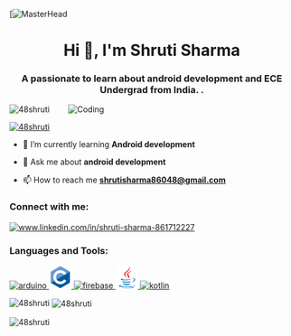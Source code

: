 [![MasterHead](https://1.bp.blogspot.com/-7A4WynwLsMw/XbBpCXG8fHI/AAAAAAAAMt4/uOa1bpLskYgrwGbllhSu2SDj_Mig8SXJQCLcBGAsYHQ/s1600/2000_600px.gif)
<h1 align="center">Hi 👋, I'm Shruti Sharma</h1>
<h3 align="center">A passionate to learn about android development and ECE Undergrad from India. .</h3>
<img align="right" alt="Coding" width="400" src="[https://cdn.dribbble.com/users/](https://cdn.dribbble.com/users/1162077/screenshots/3848914/programmer.gif)">
  
<p align="left"> <img src="https://komarev.com/ghpvc/?username=48shruti&label=Profile%20views&color=0e75b6&style=flat" alt="48shruti" /> </p>

<p align="left"> <a href="https://github.com/ryo-ma/github-profile-trophy"><img src="https://github-profile-trophy.vercel.app/?username=48shruti" alt="48shruti" /></a> </p>

- 🌱 I’m currently learning **Android development**

- 💬 Ask me about **android development**

- 📫 How to reach me **shrutisharma86048@gmail.com**

<h3 align="left">Connect with me:</h3>
<p align="left">
<a href="https://linkedin.com/in/www.linkedin.com/in/shruti-sharma-861712227" target="blank"><img align="center" src="https://raw.githubusercontent.com/rahuldkjain/github-profile-readme-generator/master/src/images/icons/Social/linked-in-alt.svg" alt="www.linkedin.com/in/shruti-sharma-861712227" height="30" width="40" /></a>
</p>

<h3 align="left">Languages and Tools:</h3>
<p align="left"> <a href="https://www.arduino.cc/" target="_blank" rel="noreferrer"> <img src="https://cdn.worldvectorlogo.com/logos/arduino-1.svg" alt="arduino" width="40" height="40"/> </a> <a href="https://www.cprogramming.com/" target="_blank" rel="noreferrer"> <img src="https://raw.githubusercontent.com/devicons/devicon/master/icons/c/c-original.svg" alt="c" width="40" height="40"/> </a> <a href="https://firebase.google.com/" target="_blank" rel="noreferrer"> <img src="https://www.vectorlogo.zone/logos/firebase/firebase-icon.svg" alt="firebase" width="40" height="40"/> </a> <a href="https://www.java.com" target="_blank" rel="noreferrer"> <img src="https://raw.githubusercontent.com/devicons/devicon/master/icons/java/java-original.svg" alt="java" width="40" height="40"/> </a> <a href="https://kotlinlang.org" target="_blank" rel="noreferrer"> <img src="https://www.vectorlogo.zone/logos/kotlinlang/kotlinlang-icon.svg" alt="kotlin" width="40" height="40"/> </a> </p>

<p><img align="left" src="https://github-readme-stats.vercel.app/api/top-langs?username=48shruti&show_icons=true&locale=en&layout=compact" alt="48shruti" /></p>

<p>&nbsp;<img align="center" src="https://github-readme-stats.vercel.app/api?username=48shruti&show_icons=true&locale=en" alt="48shruti" /></p>

<p><img align="center" src="https://github-readme-streak-stats.herokuapp.com/?user=48shruti&" alt="48shruti" /></p>
